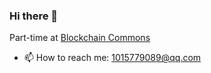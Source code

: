 ### Hi there 👋

Part-time at [Blockchain Commons](https://www.blockchaincommons.com/home/)
- 📫 How to reach me: 1015779089@qq.com

